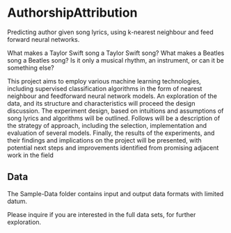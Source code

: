 # AuthorshipAttribution
Predicting author given song lyrics, using k-nearest neighbour and feed forward neural networks.


  What makes a Taylor Swift song a Taylor Swift song? What makes a Beatles song a Beatles
song? Is it only a musical rhythm, an instrument, or can it be something else?
	
This project aims to employ various machine learning technologies, including supervised
classification algorithms in the form of nearest neighbour and feedforward neural network models. 
An exploration of the data, and its structure and characteristics will
proceed the design discussion. The experiment design, based on intuitions and assumptions of
song lyrics and algorithms will be outlined. Follows will be a description of the strategy of
approach, including the selection, implementation and evaluation of several models. Finally, the
results of the experiments, and their findings and implications on the project will be presented,
with potential next steps and improvements identified from promising adjacent work in the field

## Data
  
  The Sample-Data folder contains input and output data formats with limited datum.

  Please inquire if you are interested in the full data sets, for further exploration. 
